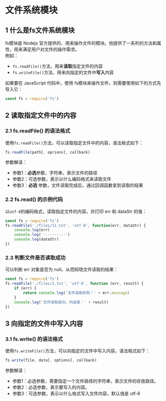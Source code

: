 # 文件系统模块
## 1 什么是fs文件系统模块
fs模块是 Nodejs 官方提供的、用来操作文件的模块。他提供了一系列的方法和属性，用来满足用户对文件的操作需求。  
例如：
- `fs.readFile()`方法，用来**读取**指定文件的内容
- `fs.writeFile()`方法，用来向指定的文件中**写入**内容

如果要在 JavaScript 代码中，使用 fs模块来操作文件，则需要使用如下的方式先导入它：
```js
const fs = require('fs')
```

## 2 读取指定文件中的内容
### 2.1 fs.readFile() 的语法格式
使用`fs.readFile()`方法，可以读取指定文件中的内容，语法格式如下：
```js
fs.readFile(path[, oprions], callback)
```
参数解读：
- 参数1：**必选**参数，字符串，表示文件的路径
- 参数2：可选参数，表示以什么编码格式来读取文件
- 参数3：**必选** 参数，文件读取完成后，通过回调函数拿到读取的结果
### 2.2 fs.read() 的示例代码
以`utf-8`的编码格式，读取指定文件的内容，并打印 err 和 dataStr 的值：
```js
const fs = require('fs')
fs.readFile('./files/11.txt', 'utf-8', function(err, dataStr) {
    console.log(err)
    console.log('----------')
    console.log(dataStr)
})
```
### 2.3 判断文件是否读取成功
可以判断 err 对象是否为 null，从而知晓文件读取的结果：
```js
const fs = require('fs')
fs.readFile('./files/1.txt', 'utf-8', function (err, result) {
    if (err) {
        return console.log('文件读取失败！' + err.message)
    }
    console.log('文件读取成功，内容是：' + result)
})
```

## 3 向指定的文件中写入内容
### 3.1 fs.write() 的语法格式
使用`fs.writeFile()`方法，可以向指定的文件中写入内容，语法格式如下：
```js
fs.write(file, data[, options], callback)
```
参数解读：
- 参数1：必选参数，需要指定一个文件路径的字符串，表示文件的存放路径。
- 参数2：必选参数，表示要写入的内容。
- 参数3：可选参数，表示以什么格式写入文件内容，默认值是 utf-8



